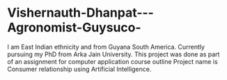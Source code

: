 # Vishernauth-Dhanpat---Agronomist-Guysuco-
I am East Indian ethnicity and from Guyana South America. Currently pursuing my PhD from Arka Jain University.
This project was done as part of an assignment for computer application course outline
Project name is Consumer relationship using Artificial Intelligence.
